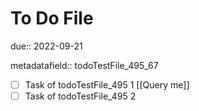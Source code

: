 # To Do File

due:: 2022-09-21

metadatafield:: todoTestFile_495\_67

- [ ] Task of todoTestFile_495 1 [[Query me]]
- [ ] Task of todoTestFile_495 2
